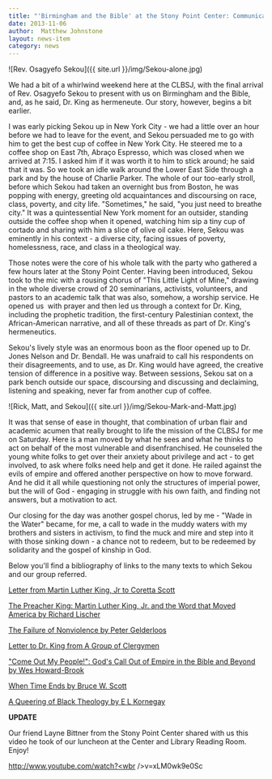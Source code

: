 ```yaml
---
title: "'Birmingham and the Bible' at the Stony Point Center: Communications Director's Report"
date: 2013-11-06
author:  Matthew Johnstone
layout: news-item
category: news
---
```


![Rev. Osagyefo Sekou]({{ site.url }}/img/Sekou-alone.jpg)

We had a bit of a whirlwind weekend here at the CLBSJ, with the final arrival of Rev. Osagyefo Sekou to present with us on Birmingham and the Bible, and, as he said, Dr. King as hermeneute. Our story, however, begins a bit earlier.

I was early picking Sekou up in New York City - we had a little over an hour before we had to leave for the event, and Sekou persuaded me to go with him to get the best cup of coffee in New York City. He steered me to a coffee shop on East 7th, Abraço Espresso, which was closed when we arrived at 7:15. I asked him if it was worth it to him to stick around; he said that it was. So we took an idle walk around the Lower East Side through a park and by the house of Charlie Parker. The whole of our too-early stroll, before which Sekou had taken an overnight bus from Boston, he was popping with energy, greeting old acquaintances and discoursing on race, class, poverty, and city life. "Sometimes," he said, "you just need to breathe city." It was a quintessential New York moment for an outsider, standing outside the coffee shop when it opened, watching him sip a tiny cup of cortado and sharing with him a slice of olive oil cake. Here, Sekou was eminently in his context - a diverse city, facing issues of poverty, homelessness, race, and class in a theological way.

Those notes were the core of his whole talk with the party who gathered a few hours later at the Stony Point Center. Having been introduced, Sekou took to the mic with a rousing chorus of "This Little Light of Mine," drawing in the whole diverse crowd of 20 seminarians, activists, volunteers, and pastors to an academic talk that was also, somehow, a worship service. He opened us  with prayer and then led us through a context for Dr. King, including the prophetic tradition, the first-century Palestinian context, the African-American narrative, and all of these threads as part of Dr. King's hermeneutics.

Sekou's lively style was an enormous boon as the floor opened up to Dr. Jones Nelson and Dr. Bendall. He was unafraid to call his respondents on their disagreements, and to use, as Dr. King would have agreed, the creative tension of difference in a positive way. Between sessions, Sekou sat on a park bench outside our space, discoursing and discussing and declaiming, listening and speaking, never far from another cup of coffee.

![Rick, Matt, and Sekou]({{ site.url }}/img/Sekou-Mark-and-Matt.jpg)

It was that sense of ease in thought, that combination of urban flair and academic acumen that really brought to life the mission of the CLBSJ for me on Saturday. Here is a man moved by what he sees and what he thinks to act on behalf of the most vulnerable and disenfranchised. He counseled the young white folks to get over their anxiety about privilege and act - to get involved, to ask where folks need help and get it done. He railed against the evils of empire and offered another perspective on how to move forward. And he did it all while questioning not only the structures of imperial power, but the will of God - engaging in struggle with his own faith, and finding not answers, but a motivation to act.

Our closing for the day was another gospel chorus, led by me - "Wade in the Water" became, for me, a call to wade in the muddy waters with my brothers and sisters in activism, to find the muck and mire and step into it with those sinking down - a chance not to redeem, but to be redeemed by solidarity and the gospel of kinship in God.

Below you'll find a bibliography of links to the many texts to which Sekou and our group referred.

[Letter from Martin Luther King, Jr to Coretta Scott](http://mlk-kpp01.stanford.edu/index.php/encyclopedia/documentsentry/to_coretta_scott)

[The Preacher King: Martin Luther King, Jr. and the Word that Moved America by Richard Lischer](http://www.amazon.com/The-Preacher-King-Martin-America/dp/019511132X)

[The Failure of Nonviolence by Peter Gelderloos](http://www.amazon.com/The-Failure-Nonviolence-Peter-Gelderloos/dp/0939306182)

[Letter to Dr. King from A Group of Clergymen](http://teachingamericanhistory.org/library/document/letter-to-martin-luther-king/)

["Come Out My People!": God's Call Out of Empire in the Bible and Beyond by Wes Howard-Brook](http://www.amazon.com/22Come-Out-My-People-22/dp/1570758921)

[When Time Ends by Bruce W. Scott](http://www.amazon.com/When-Time-Ends-forgiveness-Armageddon/dp/0615434258)

[A Queering of Black Theology by E L Kornegay](http://www.amazon.com/Queering-Black-Theology-Baldwins-Religion/dp/1137379065)

**UPDATE**

Our friend Layne Bittner from the Stony Point Center shared with us this video he took of our luncheon at the Center and Library Reading Room. Enjoy!

<a href="http://www.youtube.com/watch?v=xLM0wk9e0Sc" target="_blank">http://www.youtube.com/watch?<wbr />v=xLM0wk9e0Sc</a>
